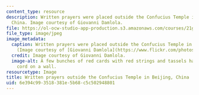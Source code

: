 ```yaml
---
content_type: resource
description: Written prayers were placed outside the Confucius Temple in Beijing,
  China. Image courtesy of Giovanni Damlola.
file: https://ol-ocw-studio-app-production.s3.amazonaws.com/courses/21g-101-chinese-i-regular-fall-2014/6e394c993518381e5b68c5c502948801_21g-101f14.jpg
file_type: image/jpeg
image_metadata:
  caption: Written prayers were placed outside the Confucius Temple in Beijing, China.
    (Image courtesy of [Giovanni Damlola](https://www.flickr.com/photos/latigi/2293414271/).)
  credit: Image courtesy of Giovanni Damlola.
  image-alt: A few bunches of red cards with red strings and tassels hanging on a
    cord on a wall.
resourcetype: Image
title: Written prayers outside the Confucius Temple in Beijing, China
uid: 6e394c99-3518-381e-5b68-c5c502948801
---
```

